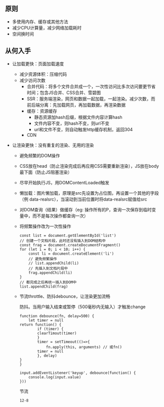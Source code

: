 ## 原则

* 多使用内存、缓存或其他方法
* 减少CPU计算量，减少网络加载耗时
* 空间换时间

## 从何入手

* 让加载更快：页面加载速度

  * 减少资源体积：压缩代码
  * 减少访问次数
    * 合并代码：将多个文件合并成一个，一次性访问比多次访问要更节省时间；包含JS合并、CSS合并、雪碧图
    * SSR：服务端渲染，网页和数据一起加载，一起渲染。减少次数，而前后端分离：先加载网页，再加载数据，再渲染数据
    * 缓存：资源缓存
      * 静态资源加hash后缀，根据文件内容计算hash
      * 文件内容不变，则hash不变，则url不变
      * url和文件不变，则自动触发http缓存机制，返回304
    * CDN

* 让渲染更快：没有重复的渲染、无用的渲染

  * 避免频繁的DOM操作

  * CSS放在head（防止渲染完成后再应用CSS需要重新渲染），JS放在body最下面（防止JS阻塞渲染）

  * 尽早开始执行JS，用DOMContentLoaded触发

  * 懒加载：图片懒加载，原理是src先设置为占位图，再设置一个其他的字段（例 data-realsrc），当滚动到当前位置时将data-realsrc赋值给src

  * 对DOM查询（结果）做缓存（eg: 操作所有的P，查询一次保存到临时变量中，而不是每次操作都查询一次）

  * 将频繁操作改为一次性操作

    ```
    const list = document.getElementById('list')
    // 创建一个文档片段，此时还没有插入到DOM结构中
    const frag = document.createDocumentFragment()
    for (let i = 0; i < 10; i++) {
    	const li = document.createElement('li')
    	// 避免频繁操作
    	// list.appendChild(li)
    	// 先插入到文档片段中
    	frag.appendChild(li)
    }
    // 都完成之后再统一插入到DOM中
    list.appendChild(frag)
    ```

  * 节流throttle、防抖debounce，让渲染更加流畅

    防抖。当用户输入结束或暂停（500毫秒内无输入）才触发change

    ```
    function debounce(fn, delay=500) {
    	let timer = null
	return function() {
    		if (timer) {
			clearTimout(timer)
    		}
    		timer = setTimeout(()=>{
    			fn.apply(this, arguments) // 或fn()
			timer = null
    		}, delay)
	}
    }
    
    input.addEventListener('keyup', debounce(function() {
    	console.log(input.value)
    }))
    ```
    
    节流
    
    ```
    12-8
    ```
    
    
    
    